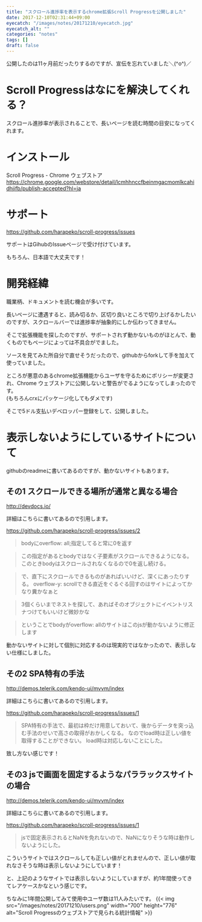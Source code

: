 ```yaml
---
title: "スクロール進捗率を表示するchrome拡張Scroll Progressを公開しました"
date: 2017-12-10T02:31:44+09:00
eyecatch: "/images/notes/20171210/eyecatch.jpg"
eyecatch_alt: ""
categories: "notes"
tags: []
draft: false
---
```


公開したのは11ヶ月前だったりするのですが、宣伝を忘れていました＼(^o^)／

# Scroll Progressはなにを解決してくれる？
スクロール進捗率が表示されることで、長いページを読む時間の目安になってくれます。


# インストール
Scroll Progress - Chrome ウェブストア
https://chrome.google.com/webstore/detail/lcmhhnccfbeinmgacmomlkcahidhjifb/publish-accepted?hl=ja


# サポート
https://github.com/harapeko/scroll-progress/issues

サポートはGihubのIssueページで受け付けています。

もちろん、日本語で大丈夫です！


# 開発経緯
職業柄、ドキュメントを読む機会が多いです。

長いページに遭遇すると、読み切るか、区切り良いところで切り上げるかしたいのですが、スクロールバーでは進捗率が抽象的にしか伝わってきません。

そこで拡張機能を探したのですが、サポートされず動かないものがほとんで、動くものでもページによっては不具合がでました。

ソースを見てみた所自分で直せそうだったので、githubからforkして手を加えて使っていました。

ところが悪意のあるchrome拡張機能からユーザを守るためにポリシーが変更され、Chrome ウェブストアに公開しないと警告がでるようになってしまったのです。<br>
(もちろんcrxにパッケージ化してもダメです)

そこで5ドル支払いデベロッパー登録をして、公開しました。


# 表示しないようにしているサイトについて
githubのreadmeに書いてあるのですが、動かないサイトもあります。

## その1 スクロールできる場所が通常と異なる場合
http://devdocs.io/

詳細はこちらに書いてあるので引用します。

https://github.com/harapeko/scroll-progress/issues/2

>bodyにoverflow: all;指定してると常に0を返す

>この指定があるとbodyではなく子要素がスクロールできるようになる。
>このときbodyはスクロールされなくなるので0を返し続ける。

>で、直下にスクロールできるものがあればいいけど、深くにあったりする。
>overflow-y: scrollできる直近をぐるぐる回すのはサイトによってかなり糞かなぁと

>3個くらいまでネストを探して、あればそのオブジェクトにイベントリスナつけてもいいけど微妙かな

>ということでbodyがoverflow: allのサイトはこのjsが動かないように修正します

動かないサイトに対して個別に対応するのは現実的ではなかったので、表示しない仕様にしました。

## その2 SPA特有の手法
http://demos.telerik.com/kendo-ui/mvvm/index

詳細はこちらに書いてあるので引用します。

https://github.com/harapeko/scroll-progress/issues/1

>SPA特有の手法で、最初は枠だけ用意しておいて、後からデータを突っ込む手法のせいで高さの取得がおかしくなる。
>なのでload時は正しい値を取得することができない。
>load時は対応しないことにした。

致し方ない感じです！

## その3 jsで画面を固定するようなパララックスサイトの場合
http://demos.telerik.com/kendo-ui/mvvm/index

詳細はこちらに書いてあるので引用します。

https://github.com/harapeko/scroll-progress/issues/1

>jsで固定表示されるとNaNを免れないので、NaNになりそうな時は動作しないようにした。

こういうサイトではスクロールしても正しい値がとれませんので、正しい値が取れなさそうな時は表示しないようにしています！


と、上記のようなサイトでは表示しないようにしていますが、約1年間使ってきてレアケースかなという感じです。

ちなみに1年間公開してみて使用中ユーザ数は11人みたいです。
{{< img src="/images/notes/20171210/users.png" width="700" height="776" alt="Scroll Progressのウェブストアで見られる統計情報" >}}
